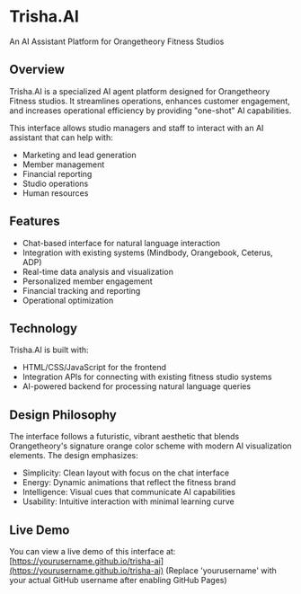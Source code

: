 # Trisha.AI

An AI Assistant Platform for Orangetheory Fitness Studios

## Overview

Trisha.AI is a specialized AI agent platform designed for Orangetheory Fitness studios. It streamlines operations, enhances customer engagement, and increases operational efficiency by providing "one-shot" AI capabilities.

This interface allows studio managers and staff to interact with an AI assistant that can help with:
- Marketing and lead generation
- Member management
- Financial reporting
- Studio operations
- Human resources

## Features

- Chat-based interface for natural language interaction
- Integration with existing systems (Mindbody, Orangebook, Ceterus, ADP)
- Real-time data analysis and visualization
- Personalized member engagement
- Financial tracking and reporting
- Operational optimization

## Technology

Trisha.AI is built with:
- HTML/CSS/JavaScript for the frontend
- Integration APIs for connecting with existing fitness studio systems
- AI-powered backend for processing natural language queries

## Design Philosophy

The interface follows a futuristic, vibrant aesthetic that blends Orangetheory's signature orange color scheme with modern AI visualization elements. The design emphasizes:
- Simplicity: Clean layout with focus on the chat interface
- Energy: Dynamic animations that reflect the fitness brand
- Intelligence: Visual cues that communicate AI capabilities
- Usability: Intuitive interaction with minimal learning curve

## Live Demo

You can view a live demo of this interface at: [https://yourusername.github.io/trisha-ai](https://yourusername.github.io/trisha-ai)
(Replace 'yourusername' with your actual GitHub username after enabling GitHub Pages)
